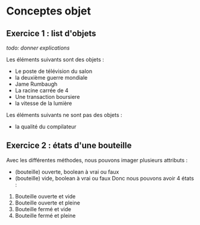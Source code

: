 Conceptes objet
=========================


## Exercice 1 : list d'objets

*todo: donner explications*

Les éléments suivants sont des objets :
- Le poste de télévision du salon
- la deuxième guerre mondiale
- Jame Rumbaugh
- La racine carrée de 4
- Une transaction boursiere
- la vitesse de la lumière

Les éléments suivants ne sont pas des objets :
- la qualité du compilateur

## Exercice 2 : états d'une bouteille

Avec les différentes méthodes, nous pouvons imager plusieurs attributs :
- (bouteille) ouverte, boolean à vrai ou faux
- (bouteille) vide, boolean à vrai ou faux
Donc nous pouvons avoir 4 états :
1. Bouteille ouverte et vide
2. Bouteille ouverte et pleine
3. Bouteille fermé et vide
4. Bouteille fermé et pleine
